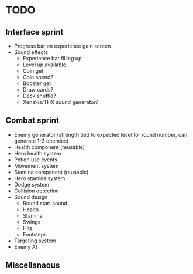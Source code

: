 # TODO
## Interface sprint
- Progress bar on experience gain screen
- Sound effects
  - Experience bar filling up
  - Level up available
  - Coin get
  - Coin spend?
  - Booster get
  - Draw cards?
  - Deck shuffle?
  - Xenakis/THX sound generator?

## Combat sprint
- Enemy generator (strength tied to expected level for round number, can generate 1-3 enemies)
- Health component (reusable)
- Hero health system
- Potion use events
- Movement system
- Stamina component (reusable)
- Hero stamina system
- Dodge system
- Collision detection
- Sound design
  - Round start sound
  - Health
  - Stamina
  - Swings
  - Hits
  - Footsteps
- Targeting system
- Enemy AI

## Miscellanaous
